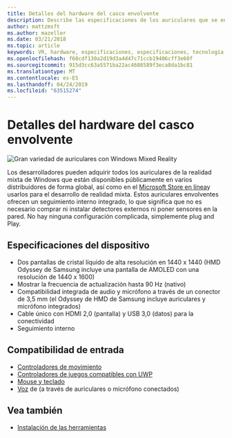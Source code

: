 ```yaml
---
title: Detalles del hardware del casco envolvente
description: Describe las especificaciones de los auriculares que se encuentran en la realidad mixta de Windows y ofrece el seguimiento de protección interior (no se requiere ninguna instalación externa).
author: mattzmsft
ms.author: mazeller
ms.date: 03/21/2018
ms.topic: article
keywords: VR, hardware, especificaciones, especificaciones, tecnología, sensores, medios ópticos, pantalla
ms.openlocfilehash: f68cdf130a2d19d3a4d47c71ccb19406cff3e60f
ms.sourcegitcommit: 915d3cc63a5571ba22ac4608589f3eca8da1bc81
ms.translationtype: MT
ms.contentlocale: es-ES
ms.lasthandoff: 04/24/2019
ms.locfileid: "63515274"
---
```

# <a name="immersive-headset-hardware-details"></a>Detalles del hardware del casco envolvente

![Gran variedad de auriculares con Windows Mixed Reality](images/MR-headsets.png)

Los desarrolladores pueden adquirir todos los auriculares de la realidad mixta de Windows que están disponibles públicamente en varios distribuidores de forma global, así como en el [Microsoft Store en línea](https://www.microsoft.com/store/collections/VRandMixedrealityheadsets)y usarlos para el desarrollo de realidad mixta. Estos auriculares envolventes ofrecen un seguimiento interno integrado, lo que significa que no es necesario comprar ni instalar detectores externos ni poner sensores en la pared. No hay ninguna configuración complicada, simplemente plug and Play.

## <a name="device-specifications"></a>Especificaciones del dispositivo
* Dos pantallas de cristal líquido de alta resolución en 1440 x 1440 (HMD Odyssey de Samsung incluye una pantalla de AMOLED con una resolución de 1440 x 1600)
* Mostrar la frecuencia de actualización hasta 90 Hz (nativo)
* Compatibilidad integrada de audio y micrófono a través de un conector de 3,5 mm (el Odyssey de HMD de Samsung incluye auriculares y micrófono integrados)
* Cable único con HDMI 2,0 (pantalla) y USB 3,0 (datos) para la conectividad
* Seguimiento interno

## <a name="input-support"></a>Compatibilidad de entrada
* [Controladores de movimiento](motion-controllers.md)
* [Controladores de juegos compatibles con UWP](hardware-accessories.md)
* [Mouse y teclado](hardware-accessories.md)
* [Voz](voice-input.md) de (a través de auriculares o micrófono conectados)

## <a name="see-also"></a>Vea también
* [Instalación de las herramientas](install-the-tools.md)
